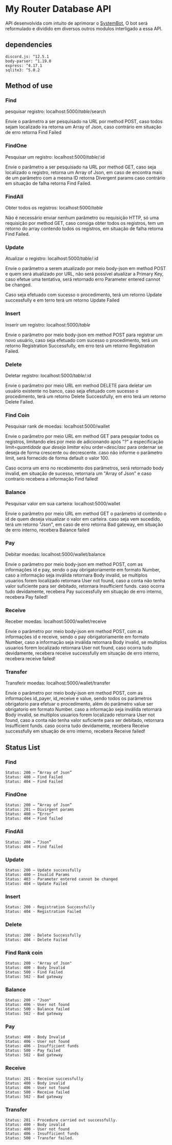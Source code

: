 # My Router Database API

API desenvolvida com intuito de aprimorar o <a href="https://github.com/iSherlott/SystemBot">SystemBot</a>, O bot será reformulado e dividido em diversos outros modulos interligado a essa API.

## dependencies

`discord.js: ^12.5.1` <br />
`body-parser: ^1.19.0` <br />
`express: ^4.17.1` <br />
`sqlite3: ^5.0.2` <br />

## Method of use

### Find

pesquisar registro: localhost:5000/<i>table</i>/search <br />

<p>Envie o parâmetro a ser pesquisado na URL por method POST, caso todos sejam localizado ira retorna um Array of Json, caso contrário em situação de erro retorna Find Failed</p>

### FindOne

Pesquisar um registro: localhost:5000/<i>table</i>/:id <br />

<p>Envie o parâmetro a ser pesquisado na URL por method GET, caso seja localizado o registro, retorna um Array of Json, em caso de encontra mais de um parâmetro com a mesma ID retorna Divergent params caso contrário em situação de falha retorna Find Failed.</p>

### FindAll

Obter todos os registros: localhost:5000/<i>table</i> <br />

<p>Não é necessário enviar nenhum parâmetro ou requisição HTTP, só uma requisição por method GET, caso consiga obter todos os registros, tem um retorno do array contendo todos os registros, em situação de falha retorna Find Failed.</p>

### Update

Atualizar o registro: localhost:5000/<i>table</i>/:id <br />

<p>Envie o parâmetro a serem atualizado por meio body-json em method POST e quem será atualizado por URL, não será possível atualizar a Primary Key, caso efetue uma tentativa, será retornado erro Parameter entered cannot be changed.</p>
<p>Caso seja efetuado com sucesso o procedimento, terá um retorno Update successfully e em terro terá um retorno Update Failed</p>

### Insert

Inserir um registro: localhost:5000/<i>table</i> <br />

<p>Envie o parâmetro por meio body-json em method POST para registrar um novo usuário, caso seja efetuado com sucesso o procedimento, terá um retorno Registration Successfully, em erro terá um retorno Registration Failed.</p>

### Delete

Deletar registro: localhost:5000/<i>table</i>/:id <br />

<p>Envie o parâmetro por meio URL em method DELETE para deletar um usuário existente no banco, caso seja efetuado com sucesso o procedimento, terá um retorno Delete Successfully, em erro terá um retorno Delete Failed.</p>

### Find Coin

Pesquisar rank de moedas: localhost:5000/wallet <br />

<p>Envie o parâmetro por meio URL em method GET para pesquiar todos os registros, limitando eles por meio de adicionando após "?" a especificação limit=<i>quantidade que deseja limitar</i> e/ou order=<i>desc/asc</i> para ordernar se deseja de forma crescente ou decrescente. caso não informe o parâmetro limit, será fornecido de forma default o valor 100.</p>
<p>Caso ocorra um erro no recebimento dos parâmetros, será retornado body invalid, em situação de sucesso, retornara um "Array of Json" e caso contrario recebera a informação Find failed!</p>

### Balance

Pesquisar valor em sua carteira: localhost:5000/wallet <br />

<p>Envie o parâmetro por meio URL em method GET o parâmetro id contendo o id de quem deseja visualizar o valor em carteira. caso seja vem sucedido, terá um retorno "Json", em caso de erro retorna Bad gateway, em situação de erro interno, recebera Balance failed</p>

### Pay

Debitar moedas: localhost:5000/wallet/balance <br />

<p>Envie o parâmetro por meio body-json em method POST, com as informações id e pay, sendo o pay obrigatoriamente em formato Number, caso a informação seja inválida retornara Body invalid, se multiplos usuarios forem localizado retornara User not found, caso a conta não tenha valor suficiente para ser debitado, retornara Insufficient funds. caso ocorra tudo devidamente, recebera Pay successfully em situação de erro interno, recebera Pay failed!</p>

### Receive

Receber moedas: localhost:5000/wallet/receive <br />

<p>Envie o parâmetro por meio body-json em method POST, com as informações id e receive, sendo o pay obrigatoriamente em formato Number, caso a informação seja inválida retornara Body invalid, se multiplos usuarios forem localizado retornara User not found, caso ocorra tudo devidamente, recebera receive successfully em situação de erro interno, recebera receive failed!</p>

### Transfer

Transferir moedas: localhost:5000/wallet/transfer <br />

<p>Envie o parâmetro por meio body-json em method POST, com as informações id_payer, id_receive e value, sendo todos os parâmetros obrigatorio para efetuar o procedimento, além do parâmetro value ser obrigatorio em formato Number. caso a informação seja inválida retornara Body invalid, se multiplos usuarios forem localizado retornara User not found, caso a conta não tenha valor suficiente para ser debitado, retornara Insufficient funds. caso ocorra tudo devidamente, recebera Receive successfully em situação de erro interno, recebera Receive failed!</p>

## Status List

### Find

```
Status: 200 – “Array of Json”
Status: 400 – Find Failed
Status: 404 – Find Failed
```

### FindOne

```
Status: 200 – “Array of Json”
Status: 201 – Divirgent params
Status: 400 – “Error”
Status: 404 – Find failed
```

### FindAll

```
Status: 200 – “Json”
Status: 404 – Find failed
```

### Update

```
Status: 200 – Update successfully
Status: 400 – Invalid Params
Status: 403 - Parameter entered cannot be changed
Status: 404 – Update Failed
```

### Insert

```
Status: 200 - Registration Successfully
Status: 404 - Registration Failed
```

### Delete

```
Status: 200 - Delete Successfully
Status: 404 - Delete Failed
```

### Find Rank coin

```
Status: 200 - "Array of Json"
Status: 400 - Body Invalid
Status: 500 - Find Failed
Status: 502 - Bad gateway
```

### Balance

```
Status: 200 - "Json"
Status: 406 - User not found
Status: 500 - Balance failed
Status: 502 - Bad gateway
```

### Pay

```
Status: 400 - Body Invalid
Status: 406 - User not found
Status: 406 - Insufficient funds
Status: 500 - Pay failed
Status: 502 - Bad gateway
```

### Receive

```
Status: 201 - Receive successfully
Status: 400 - Body invalid
Status: 406 - User not found
Status: 500 - Receive failed
Status: 502 - Bad gateway
```

### Transfer

```
Status: 201 - Procedure carried out successfully.
Status: 400 - Body invalid
Status: 400 - User not found
Status: 406 - Insufficient funds
Status: 500 - Transfer failed.
```
